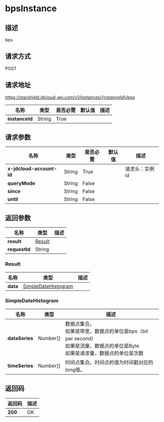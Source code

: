 # bpsInstance


## 描述
bps

## 请求方式
POST

## 请求地址
https://starshield.jdcloud-api.com/v1/instances/{instanceId}/bps

|名称|类型|是否必需|默认值|描述|
|---|---|---|---|---|
|**instanceId**|String|True| | |

## 请求参数
|名称|类型|是否必需|默认值|描述|
|---|---|---|---|---|
|**x-jdcloud-account-id**|String|True| |请求头：实例id|
|**queryMode**|String|False| | |
|**since**|String|False| | |
|**until**|String|False| | |


## 返回参数
|名称|类型|描述|
|---|---|---|
|**result**|[Result](bpsInstance#result)| |
|**requestId**|String| |

### <div id="result">Result</div>
|名称|类型|描述|
|---|---|---|
|**data**|[SimpleDateHistogram](bpsInstance#simpledatehistogram)| |
### <div id="simpledatehistogram">SimpleDateHistogram</div>
|名称|类型|描述|
|---|---|---|
|**dataSeries**|Number[]|数据点集合。<br>如果是带宽，数据点的单位是bps（bit per second）<br>如果是流量，数据点的单位是Byte<br>如果是请求量，数据点的单位是次数<br>|
|**timeSeries**|Number[]|时间点集合。时间点的值为时间戳对应的long值。|

## 返回码
|返回码|描述|
|---|---|
|**200**|OK|
